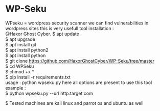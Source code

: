 # WP-Seku
WPseku = wordpress security scanner
we can find vulnerabilities in wordpress sites
this is very usefull tool  installation :  
@Haxor Ghost Cyber.
$ apt update   
$ apt upgrade  
$ apt install git  
$ apt install python2  
$ apt install python  
$ git clone https://github.com/HaxorGhostCyber/WP-Seku/tree/master  
$ cd WPSeku  
$ chmod +x *  
$ pip install -r requirements.txt  
usage :  python wpseku.py  here all options are present to use this tool  
example :  
$ python wpseku.py --url http:target.com 

$ Tested machines are kali linux and parrot os and ubuntu as well
